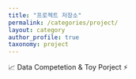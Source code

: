 ```yaml
---
title: "프로젝트 저장소"
permalink: /categories/project/
layout: category
author_profile: true
taxonomy: project
---
```


📈 Data Competetion & Toy Porject ⚡